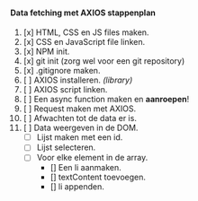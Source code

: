 #### Data fetching met AXIOS stappenplan

1. [x] HTML, CSS en JS files maken.
2. [x] CSS en JavaScript file linken.
3. [x] NPM init.
4. [x] git init (zorg wel voor een git repository)
5. [x] .gitignore maken.
6. [ ] AXIOS installeren. _(library)_
7. [ ] AXIOS script linken.
8. [ ] Een async function maken en **aanroepen**!
9. [ ] Request maken met AXIOS.
10. [ ] Afwachten tot de data er is.
11. [ ] Data weergeven in de DOM.
    - [ ] Lijst maken met een id.
    - [ ] Lijst selecteren.
    - [ ] Voor elke element in de array.
        - [] Een li aanmaken.
        - [] textContent toevoegen.
        - [] li appenden.
